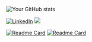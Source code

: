 ![Your GitHub stats](https://github-readme-stats.vercel.app/api?username=GEROGIANNIS&theme=dark&show_icons=true&include_all_commits=true)

[![LinkedIn](https://img.shields.io/badge/LinkedIn-0077B5?style=for-the-badge&logo=linkedin&logoColor=white)](https://linkedin.com/in/nikolaos-gerogiannakis)
[![](https://visitcount.itsvg.in/api?id=Gerogiannis&label=Profile%20Views&color=0&icon=0&pretty=false)](https://visitcount.itsvg.in)

[![Readme Card](https://github-readme-stats.vercel.app/api/pin/?username=GEROGIANNIS&repo=Limoji)](https://github.com/GEROGIANNIS/Limoji)
[![Readme Card](https://github-readme-stats.vercel.app/api/pin/?username=GEROGIANNIS&repo=PicOV7670)](https://github.com/GEROGIANNIS/PicOV7670)
